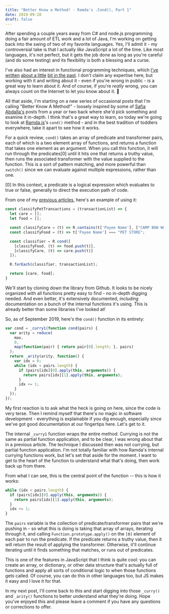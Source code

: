 ```yaml
---
title: "Better Know a Method! - Ramda's .Cond(), Part 1"
date: 2019-09-28
draft: false
---
```


After spending a couple years away from C# and node.js programming doing a fair amount of ETL work and a lot of Java, I'm working on getting back into the swing of two of my favorite languages. Yes, I'll admit it - my controversial take is that I actually _like_ JavaScript a lot of the time. Like most languages, it's not perfect, but it gets the job done as long as you're careful (and do some testing) and its flexibility is both a blessing and a curse.

I've also had an interest in functional programming techniques, which [I've written](/parsing-bank-transactions-with-ramda-js/) [about a little](http://parsing-bank-transactions-with-ramda-js-2/) [bit in the past](). I don't claim any expertise here, but working with it and writing about it - even if you're wrong in public - is a great way to learn about it. And of course, if you're _really_ wrong, you can always count on the Internet to let you know about it. 🙂

All that aside, I'm starting on a new series of occasional posts that I'm calling "Better Know A Method!" - loosely inspired by some of [Safia Abdalla's](https://dev.to/captainsafia) posts from a year or two back where she'd pick something and examine it in-depth. I think that's a great way to learn, so today we're going to look at [Ramda.js](https://ramdajs.com/)'s `cond()` method - and in the best tradition of toddlers everywhere, take it apart to see how it works.

For a quick review, `cond()` takes an array of predicate and transformer pairs, each of which is a two element array of functions, and returns a function that takes one element as an argument. When you call this function, it will run through the predicates[0] until it hits one that returns a truthy value, then runs the associated transformer with the value supplied to the function. This is a sort of pattern matching, and more powerful than `switch()` since we can evaluate against multiple expressions, rather than one.

[0] In this context, a predicate is a logical expression which evaluates to true or false, generally to direct the execution path of code.

From one of my [previous articles](/parsing-bank-transactions-with-ramda-js-2/), here's an example of using it:

``` javascript
const classifyPetTransactions = (transactionList) => {
  let care = [];
  let food = [];

  const classifyCare = (t) => R.contains(t['Payee Name'], ["CAMP BOW WOW", "VET", "GROOMER"]);
  const classifyFood = (t) => t['Payee Name'] === "PET STORE";

  const classifier = R.cond([
    [classifyFood, (t) => food.push(t)],
    [classifyCare, (t) => care.push(t)]
  ]);

  R.forEach(classifier, transactionList);

  return [care, food];
}
```

We'll start by cloning down the library from Github. It looks to be nicely organized with all functions pretty easy to find - no in-depth digging needed. And even better, it's extensively documented, _including_ documentation on a bunch of the internal functions it's using. This is already better than some libraries I've looked at!

So, as of September 2019, here's the `cond()` function in its entirety:

``` javascript
var cond = _curry1(function cond(pairs) {
  var arity = reduce(
    max,
    0,
    map(function(pair) { return pair[0].length; }, pairs)
  );
  return _arity(arity, function() {
    var idx = 0;
    while (idx < pairs.length) {
      if (pairs[idx][0].apply(this, arguments)) {
        return pairs[idx][1].apply(this, arguments);
      }
      idx += 1;
    }
  });
});
```

My first reaction is to ask what the heck is going on here, since the code is very terse. Then I remind myself that there's no magic in software development - everything is explainable if you dig enough, especially since we've got good documentation at our fingertips here. Let's get to it.

The internal `_curry1` function wraps the entire method. Currying is not the same as partial function application, and to be clear, I was wrong about that in a previous article. The technique I discussed then was not currying, but partial function application. I'm not totally familiar with how Ramda's internal currying functions work, but let's set that aside for the moment. I want to get to the heart of the function to understand what that's doing, then work back up from there.

From what I can see, this is the central point of the function -- this is how it works: 

``` javascript
while (idx < pairs.length) {
  if (pairs[idx][0].apply(this, arguments)) {
    return pairs[idx][1].apply(this, arguments);
  }
  idx += 1;
}
```

The `pairs` variable is the collection of predicate/transformer pairs that we're pushing in - so what this is doing is taking that array of arrays, iterating through it, and calling `Function.prototype.apply()` on the `[0]` element of each pair to run the predicate. If the predicate returns a truthy value, then it will return the result of applying the transformer. Otherwise, it'll continue iterating until it finds something that matches, or runs out of predicates.

This is one of the features in JavaScript that I think is quite cool: you can create an array, or dictionary, or other data structure that's actually full of functions and apply all sorts of conditional logic to when those functions gets called. Of course, you can do this in other languages too, but JS makes it easy and I love it for that.

In my next post, I'll come back to this and start digging into those `_curry()` and `_arity()` functions to better understand what they're doing. Hope you've enjoyed this and please leave a comment if you have any questions or corrections to offer.